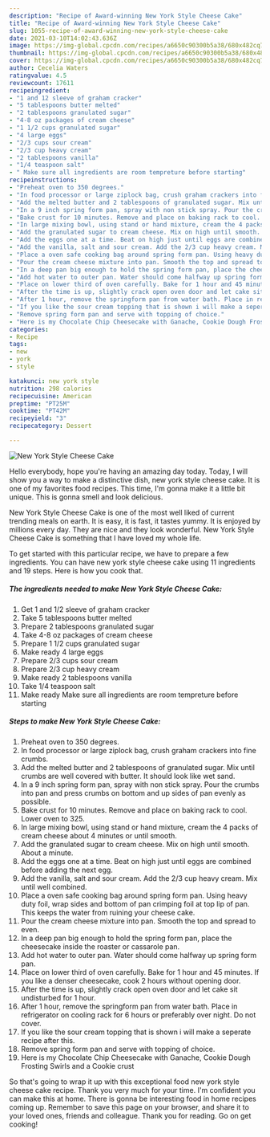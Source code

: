 ```yaml
---
description: "Recipe of Award-winning New York Style Cheese Cake"
title: "Recipe of Award-winning New York Style Cheese Cake"
slug: 1055-recipe-of-award-winning-new-york-style-cheese-cake
date: 2021-03-10T14:02:43.636Z
image: https://img-global.cpcdn.com/recipes/a6650c90300b5a38/680x482cq70/new-york-style-cheese-cake-recipe-main-photo.jpg
thumbnail: https://img-global.cpcdn.com/recipes/a6650c90300b5a38/680x482cq70/new-york-style-cheese-cake-recipe-main-photo.jpg
cover: https://img-global.cpcdn.com/recipes/a6650c90300b5a38/680x482cq70/new-york-style-cheese-cake-recipe-main-photo.jpg
author: Cecelia Waters
ratingvalue: 4.5
reviewcount: 17611
recipeingredient:
- "1 and 12 sleeve of graham cracker"
- "5 tablespoons butter melted"
- "2 tablespoons granulated sugar"
- "4-8 oz packages of cream cheese"
- "1 1/2 cups granulated sugar"
- "4 large eggs"
- "2/3 cups sour cream"
- "2/3 cup heavy cream"
- "2 tablespoons vanilla"
- "1/4 teaspoon salt"
- " Make sure all ingredients are room tempreture before starting"
recipeinstructions:
- "Preheat oven to 350 degrees."
- "In food processor or large ziplock bag, crush graham crackers into fine crumbs."
- "Add the melted butter and 2 tablespoons of granulated sugar. Mix until crumbs are well covered with butter. It should look like wet sand."
- "In a 9 inch spring form pan, spray with non stick spray. Pour the crumbs into pan and press crumbs on bottom and up sides of pan evenly as possible."
- "Bake crust for 10 minutes. Remove and place on baking rack to cool. Lower oven to 325."
- "In large mixing bowl, using stand or hand mixture, cream the 4 packs of cream cheese about 4 minutes or until smooth."
- "Add the granulated sugar to cream cheese. Mix on high until smooth. About a minute."
- "Add the eggs one at a time. Beat on high just until eggs are combined before adding the next egg."
- "Add the vanilla, salt and sour cream. Add the 2/3 cup heavy cream. Mix until well combined."
- "Place a oven safe cooking bag around spring form pan. Using heavy duty foil, wrap sides and bottom of pan crimping foil at top lip of pan. This keeps the water from ruining your cheese cake."
- "Pour the cream cheese mixture into pan. Smooth the top and spread to even."
- "In a deep pan big enough to hold the spring form pan, place the cheesecake inside the roaster or cassarole pan."
- "Add hot water to outer pan. Water should come halfway up spring form pan."
- "Place on lower third of oven carefully. Bake for 1 hour and 45 minutes. If you like a denser cheesecake, cook 2 hours without opening door."
- "After the time is up, slightly crack open oven door and let cake sit undisturbed for 1 hour."
- "After 1 hour, remove the springform pan from water bath. Place in refrigerator on cooling rack for 6 hours or preferably over night. Do not cover."
- "If you like the sour cream topping that is shown i will make a seperate recipe after this."
- "Remove spring form pan and serve with topping of choice."
- "Here is my Chocolate Chip Cheesecake with Ganache, Cookie Dough Frosting Swirls and a Cookie crust"
categories:
- Recipe
tags:
- new
- york
- style

katakunci: new york style 
nutrition: 298 calories
recipecuisine: American
preptime: "PT25M"
cooktime: "PT42M"
recipeyield: "3"
recipecategory: Dessert

---
```



![New York Style Cheese Cake](https://img-global.cpcdn.com/recipes/a6650c90300b5a38/680x482cq70/new-york-style-cheese-cake-recipe-main-photo.jpg)

Hello everybody, hope you're having an amazing day today. Today, I will show you a way to make a distinctive dish, new york style cheese cake. It is one of my favorites food recipes. This time, I'm gonna make it a little bit unique. This is gonna smell and look delicious.



New York Style Cheese Cake is one of the most well liked of current trending meals on earth. It is easy, it is fast, it tastes yummy. It is enjoyed by millions every day. They are nice and they look wonderful. New York Style Cheese Cake is something that I have loved my whole life.


To get started with this particular recipe, we have to prepare a few ingredients. You can have new york style cheese cake using 11 ingredients and 19 steps. Here is how you cook that.

<!--inarticleads1-->

##### The ingredients needed to make New York Style Cheese Cake:

1. Get 1 and 1/2 sleeve of graham cracker
1. Take 5 tablespoons butter melted
1. Prepare 2 tablespoons granulated sugar
1. Take 4-8 oz packages of cream cheese
1. Prepare 1 1/2 cups granulated sugar
1. Make ready 4 large eggs
1. Prepare 2/3 cups sour cream
1. Prepare 2/3 cup heavy cream
1. Make ready 2 tablespoons vanilla
1. Take 1/4 teaspoon salt
1. Make ready  Make sure all ingredients are room tempreture before starting




<!--inarticleads2-->

##### Steps to make New York Style Cheese Cake:

1. Preheat oven to 350 degrees.
1. In food processor or large ziplock bag, crush graham crackers into fine crumbs.
1. Add the melted butter and 2 tablespoons of granulated sugar. Mix until crumbs are well covered with butter. It should look like wet sand.
1. In a 9 inch spring form pan, spray with non stick spray. Pour the crumbs into pan and press crumbs on bottom and up sides of pan evenly as possible.
1. Bake crust for 10 minutes. Remove and place on baking rack to cool. Lower oven to 325.
1. In large mixing bowl, using stand or hand mixture, cream the 4 packs of cream cheese about 4 minutes or until smooth.
1. Add the granulated sugar to cream cheese. Mix on high until smooth. About a minute.
1. Add the eggs one at a time. Beat on high just until eggs are combined before adding the next egg.
1. Add the vanilla, salt and sour cream. Add the 2/3 cup heavy cream. Mix until well combined.
1. Place a oven safe cooking bag around spring form pan. Using heavy duty foil, wrap sides and bottom of pan crimping foil at top lip of pan. This keeps the water from ruining your cheese cake.
1. Pour the cream cheese mixture into pan. Smooth the top and spread to even.
1. In a deep pan big enough to hold the spring form pan, place the cheesecake inside the roaster or cassarole pan.
1. Add hot water to outer pan. Water should come halfway up spring form pan.
1. Place on lower third of oven carefully. Bake for 1 hour and 45 minutes. If you like a denser cheesecake, cook 2 hours without opening door.
1. After the time is up, slightly crack open oven door and let cake sit undisturbed for 1 hour.
1. After 1 hour, remove the springform pan from water bath. Place in refrigerator on cooling rack for 6 hours or preferably over night. Do not cover.
1. If you like the sour cream topping that is shown i will make a seperate recipe after this.
1. Remove spring form pan and serve with topping of choice.
1. Here is my Chocolate Chip Cheesecake with Ganache, Cookie Dough Frosting Swirls and a Cookie crust




So that's going to wrap it up with this exceptional food new york style cheese cake recipe. Thank you very much for your time. I'm confident you can make this at home. There is gonna be interesting food in home recipes coming up. Remember to save this page on your browser, and share it to your loved ones, friends and colleague. Thank you for reading. Go on get cooking!
